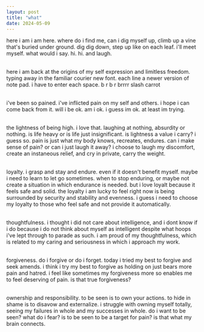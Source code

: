 ```yaml
---
layout: post
title: "what"
date: 2024-05-09
---
```


here i am i am here. where do i find me, can i dig myself up, climb up a vine that's buried under ground. dig dig down, step up like on each leaf. i'll meet myself. what would i say. hi. hi. and laugh.

<br />here i am back at the origins of my self expression and limitless freedom. typing away in the familiar courier new font. each line a newer version of note pad. i have to enter each space. b r b r brrrr slash carrot

<br />i've been so pained. i've inflicted pain on my self and others. i hope i can come back from it. will i be ok. am i ok. i guess im ok. at least im trying.

<br />the lightness of being high. i love that. laughing at nothing, absurdity or nothing. is life heavy or is life just insignificant. is lightness a value i carry? i guess so. pain is just what my body knows, recreates, endures. can i make sense of pain? or can i just laugh it away? i choose to laugh my discomfort, create an instaneous relief, and cry in private, carry the weight.

<br />loyalty. i grasp and stay and endure. even if it doesn't benefit myself. maybe i need to learn to let go sometimes. when to stop enduring, or maybe not create a situation in which endurance is needed. but i love loyalt because it feels safe and solid. the loyalty i am lucky to feel right now is being surrounded by security and stability and evenness. i guess i need to choose my loyalty to those who feel safe and not provide it automatically.

<br />thoughtfulness. i thought i did not care about intelligence, and i dont know if i do because i do not think about myself as intelligent despite what hoops i've lept through to parade as such. i am proud of my thoughtfulness, which is related to my caring and seriousness in which i approach my work.

<br />forgiveness. do i forgive or do i forget. today i tried my best to forgive and seek amends. i think i try my best to forgive as holding on just bears more pain and hatred. i feel like sometimes my forgiveness more so enables me to feel deserving of pain. is that true forgiveness? 

<br />ownership and responsibility. to be seen is to own your actions. to hide in shame is to disavow and externalize. i struggle with owning myself totally, seeing my failures in whole and my successes in whole. do i want to be seen? what do i fear? is to be seen to be a target for pain? is that what my brain connects.
